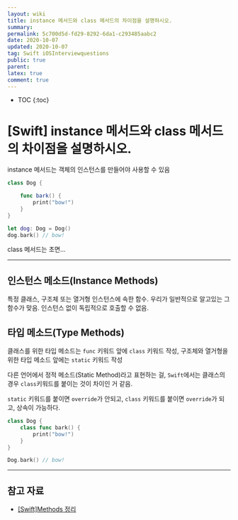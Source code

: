 ```yaml
---
layout: wiki
title: instance 메서드와 class 메서드의 차이점을 설명하시오.
summary: 
permalink: 5c700d5d-fd29-8292-6da1-c293485aabc2
date: 2020-10-07
updated: 2020-10-07
tag: Swift iOSInterviewquestions  
public: true
parent: 
latex: true
comment: true
---
```


* TOC
{:toc}

# \[Swift] instance 메서드와 class 메서드의 차이점을 설명하시오.

instance 메서드는 객체의 인스턴스를 만들어야 사용할 수 있음

```swift
class Dog {

	func bark() {
		print("bow!")
	}
}

let dog: Dog = Dog()
dog.bark() // bow!
```

class 메서드는 초면...

---

## 인스턴스 메소드(Instance Methods)

특정 클래스, 구조체 또는 열거형 인스턴스에 속한 함수. 우리가 일반적으로 알고있는 그 함수가 맞음. 인스턴스 없이 독립적으로 호출할 수 없음.

## 타입 메소드(Type Methods)

클래스를 위한 타입 메소드는 `func` 키워드 앞에 `class` 키워드 작성, 구조체와 열거형을 위한 타입 메소드 앞에는 `static` 키워드 작성

다른 언어에서 정적 메소드(Static Method)라고 표현하는 걸, `Swift`에서는 클래스의 경우 `class`키워드를 붙이는 것이 차이인 거 같음.

`static` 키워드를 붙이면 `override`가 안되고, `class` 키워드를 붙이면 `override`가 되고, 상속이 가능하다.

```swift
class Dog {
	class func bark() {
		print("bow!")
	}
}

Dog.bark() // bow!
```

---

## 참고 자료
- [[Swift]Methods 정리](http://minsone.github.io/mac/ios/swift-methods-summary)
